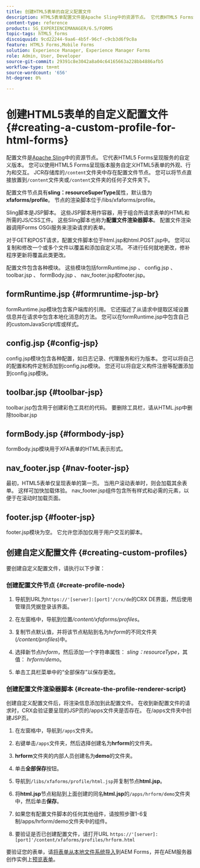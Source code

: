 ```yaml
---
title: 创建HTML5表单的自定义配置文件
description: HTML5表单配置文件是Apache Sling中的资源节点。 它代表HTML5 Forms渲染服务的自定义版本。
content-type: reference
products: SG_EXPERIENCEMANAGER/6.5/FORMS
topic-tags: hTML5_forms
discoiquuid: 9cd22244-9aa6-4b5f-96cf-c9cb3d6f9c8a
feature: HTML5 Forms,Mobile Forms
solution: Experience Manager, Experience Manager Forms
role: Admin, User, Developer
source-git-commit: 29391c8e3042a8a04c64165663a228bb4886afb5
workflow-type: tm+mt
source-wordcount: '656'
ht-degree: 0%

---
```


# 创建HTML5表单的自定义配置文件 {#creating-a-custom-profile-for-html-forms}

配置文件是[Apache Sling](https://sling.apache.org/)中的资源节点。 它代表HTML5 Forms呈现服务的自定义版本。 您可以使用HTML5 Forms呈现版本服务自定义HTML5表单的外观、行为和交互。 JCR存储库的`/content`文件夹中存在配置文件节点。 您可以将节点直接放置到`/content`文件夹或`/content`文件夹的任何子文件夹下。

配置文件节点具有&#x200B;**sling：resourceSuperType**&#x200B;属性，默认值为&#x200B;**xfaforms/profile**。 节点的渲染脚本位于/libs/xfaforms/profile。

Sling脚本是JSP脚本。 这些JSP脚本用作容器，用于组合所请求表单的HTML和所需的JS/CSS工件。 这些Sling脚本也称为&#x200B;**配置文件渲染器脚本**。 配置文件渲染器调用Forms OSGi服务来渲染请求的表单。

对于GET和POST请求，配置文件脚本位于html.jsp和html.POST.jsp中。 您可以复制和修改一个或多个文件以覆盖和添加自定义项。 不进行任何就地更改，修补程序更新将覆盖此类更改。

配置文件包含各种模块。 这些模块包括formRuntime.jsp 、 config.jsp 、 toolbar.jsp 、 formBody.jsp 、 nav_footer.jsp和footer.jsp。

## formRuntime.jsp {#formruntime-jsp-br}

formRuntime.jsp模块包含客户端库的引用。 它还描述了从请求中提取区域设置信息并在请求中包含本地化消息的方法。 您可以在formRuntime.jsp中包含自己的customJavaScript库或样式。

## config.jsp {#config-jsp}

config.jsp模块包含各种配置，如日志记录、代理服务和行为版本。 您可以将自己的配置和构件定制添加到config.jsp模块。 您还可以将自定义构件注册等配置添加到config.jsp模块。

## toolbar.jsp {#toolbar-jsp}

toolbar.jsp包含用于创建彩色工具栏的代码。 要删除工具栏，请从HTML.jsp中删除toolbar.jsp

## formBody.jsp {#formbody-jsp}

formBody.jsp模块用于XFA表单的HTML表示形式。

## nav_footer.jsp {#nav-footer-jsp}

最初，HTML5表单仅呈现表单的第一页。 当用户滚动表单时，则会加载其余表单。 这样可加快加载体验。 nav_footer.jsp组件包含所有样式和必需的元素，以便于在滚动时加载页面。

## footer.jsp {#footer-jsp}

footer.jsp模块为空。 它允许您添加仅用于用户交互的脚本。

## 创建自定义配置文件 {#creating-custom-profiles}

要创建自定义配置文件，请执行以下步骤：

### 创建配置文件节点 {#create-profile-node}

1. 导航到URL为`https://'[server]:[port]'/crx/de`的CRX DE界面，然后使用管理员凭据登录该界面。

1. 在左窗格中，导航到位置&#x200B;*/content/xfaforms/profiles*。

1. 复制节点默认值，并将该节点粘贴到名为&#x200B;*hrform*&#x200B;的不同文件夹(*/content/profiles*)中。

1. 选择新节点&#x200B;*hrform*，然后添加一个字符串属性： *sling：resourceType*，其值： *hrform/demo*。

1. 单击工具栏菜单中的“全部保存”以保存更改。

### 创建配置文件渲染器脚本 {#create-the-profile-renderer-script}

创建自定义配置文件后，将渲染信息添加到此配置文件。 在收到新配置文件的请求时，CRX会验证要呈现的JSP页的/apps文件夹是否存在。 在/apps文件夹中创建JSP页。

1. 在左窗格中，导航到`/apps`文件夹。
1. 右键单击`/apps`文件夹，然后选择创建名为&#x200B;**hrform**&#x200B;的文件夹。
1. **hrform**&#x200B;文件夹的内部人员创建名为&#x200B;**demo**&#x200B;的文件夹。
1. 单击&#x200B;**全部保存**&#x200B;按钮。
1. 导航到`/libs/xfaforms/profile/html.jsp`并复制节点&#x200B;**html.jsp**。
1. 将&#x200B;**html.jsp**&#x200B;节点粘贴到上面创建的同名&#x200B;**html.jsp**&#x200B;的`/apps/hrform/demo`文件夹中，然后单击&#x200B;**保存**。
1. 如果您有配置文件脚本的任何其他组件，请按照步骤1-6复制/apps/hrform/demo文件夹中的组件。

1. 要验证是否已创建配置文件，请打开URL `https://'[server]:[port]'/content/xfaforms/profiles/hrform.html`

要验证您的表单，请[将表单从本地文件系统导入](/help/forms/using/get-xdp-pdf-documents-aem.md)到AEM Forms，并在AEM服务器创作实例上[预览表单](/help/forms/using/previewing-forms.md)。
